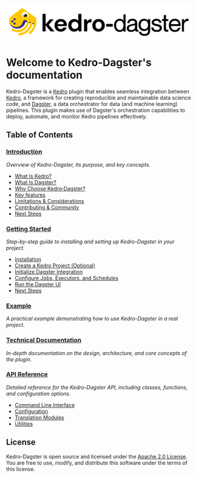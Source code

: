 <p align="center">
  <picture>
    <source media="(prefers-color-scheme: light)" srcset="https://raw.githubusercontent.com/gtauzin/kedro-dagster/main/docs/assets/logo-light.png">
    <source media="(prefers-color-scheme: dark)" srcset="https://raw.githubusercontent.com/gtauzin/kedro-dagster/main/docs/assets/logo-dark.png">
    <img src="https://raw.githubusercontent.com/gtauzin/kedro-dagster/main/.github/logo-light.png" alt="Kedro-Dagster">
  </picture>
</p>

# Welcome to Kedro-Dagster's documentation

Kedro-Dagster is a [Kedro](https://kedro.readthedocs.io/) plugin that enables seamless integration between [Kedro](https://kedro.readthedocs.io/), a framework for creating reproducible and maintainable data science code, and [Dagster](https://dagster.io/), a data orchestrator for data (and machine learning) pipelines. This plugin makes use of Dagster's orchestration capabilities to deploy, automate, and monitor Kedro pipelines effectively.

## Table of Contents

### [Introduction](pages/intro.md)

  *Overview of Kedro-Dagster, its purpose, and key concepts.*

- [What Is Kedro?](pages/intro.md#what-is-kedro)
- [What Is Dagster?](pages/intro.md#what-is-dagster)
- [Why Choose Kedro‑Dagster?](pages/intro.md#why-choose-kedrodagster)
- [Key features](pages/intro.md#key-features)
- [Limitations & Considerations](pages/intro.md#limitations--considerations)
- [Contributing & Community](pages/intro.md#contributing--community)
- [Next Steps](pages/intro.md#next-steps)

### [Getting Started](pages/getting-started.md)

  *Step-by-step guide to installing and setting up Kedro-Dagster in your project.*

- [Installation](pages/getting-started.md#1-installation)
- [Create a Kedro Project (Optional)](pages/getting-started.md#2-create-a-kedro-project-optional)
- [Initialize Dagster Integration](pages/getting-started.md#3-initialize-dagster-integration)
- [Configure Jobs, Executors, and Schedules](pages/getting-started.md#4-configure-jobs-executors-and-schedules)
- [Run the Dagster UI](pages/getting-started.md#5-run-the-dagster-ui)
- [Next Steps](pages/getting-started.md#next-steps)

### [Example](pages/example.md)

  *A practical example demonstrating how to use Kedro-Dagster in a real project.*

### [Technical Documentation](pages/technical.md)

  *In-depth documentation on the design, architecture, and core concepts of the plugin.*

### [API Reference](pages/api.md)

  *Detailed reference for the Kedro-Dagster API, including classes, functions, and configuration options.*

- [Command Line Interface](pages/api.md#command-line-interface)
- [Configuration](pages/api.md#configuration)
- [Translation Modules](pages/api.md#translation-modules)
- [Utilities](pages/api.md#utilities)

## License

Kedro-Dagster is open source and licensed under the [Apache 2.0 License](https://www.apache.org/licenses/LICENSE-2.0).
You are free to use, modify, and distribute this software under the terms of this license.
